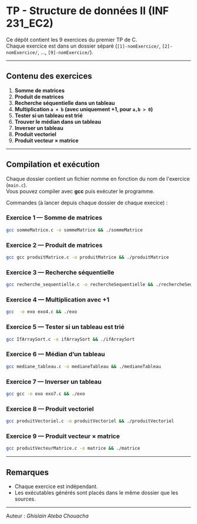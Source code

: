 # TP - Structure de données II (INF 231_EC2)

Ce dépôt contient les 9 exercices du premier TP de C.  
Chaque exercice est dans un dossier séparé (`[1]-nomExercice/`, `[2]-nomExercice/`, ..., `[9]-nomExercice/`).  

---

##  Contenu des exercices

1. **Somme de matrices**
2. **Produit de matrices**
3. **Recherche séquentielle dans un tableau**
4. **Multiplication `a × b` (avec uniquement +1, pour `a,b > 0`)**
5. **Tester si un tableau est trié**
6. **Trouver le médian dans un tableau**
7. **Inverser un tableau**
8. **Produit vectoriel**
9. **Produit vecteur × matrice**

---

##  Compilation et exécution

Chaque dossier contient un fichier nomme en fonction du nom de l'exercice (`main.c`).  
Vous pouvez compiler avec **gcc** puis exécuter le programme.  

Commandes (à lancer depuis chaque dossier de chaque execice) :

### Exercice 1 — Somme de matrices
```bash
gcc sommeMatrice.c -o sommeMatrice && ./sommeMatrice

```

### Exercice 2 — Produit de matrices
```bash
gcc gcc produitMatrice.c -o produitMatrice && ./produitMatrice

```

### Exercice 3 — Recherche séquentielle
```bash
gcc recherche_sequentielle.c -o rechercheSequentielle && ./rechercheSequentielle
```

### Exercice 4 — Multiplication avec +1
```bash
gcc  -o exo exo4.c && ./exo
```

### Exercice 5 — Tester si un tableau est trié
```bash
gcc IfArraySort.c -o ifArraySort && ./ifArraySort
```

### Exercice 6 — Médian d’un tableau
```bash
gcc mediane_tableau.c -o medianeTableau && ./medianeTableau
```

### Exercice 7 — Inverser un tableau
```bash
gcc gcc -o exo exo7.c && ./exo
```

### Exercice 8 — Produit vectoriel
```bash
gcc produitVectoriel.c -o produitVectoriel && ./produitVectoriel
```

### Exercice 9 — Produit vecteur × matrice
```bash
gcc produitVecteurMatrice.c -o matrice && ./matrice
```

---

##  Remarques
- Chaque exercice est indépendant.  
- Les exécutables générés sont placés dans le même dossier que les sources.  


---

 Auteur : *Ghislain Ateba Chouacha*  
